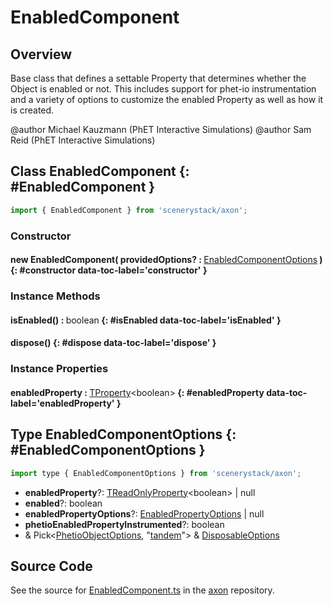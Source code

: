 # EnabledComponent

## Overview

Base class that defines a settable Property that determines whether the Object is enabled or not. This includes
support for phet-io instrumentation and a variety of options to customize the enabled Property as well as how it is
created.

@author Michael Kauzmann (PhET Interactive Simulations)
@author Sam Reid (PhET Interactive Simulations)

## Class EnabledComponent {: #EnabledComponent }


```js
import { EnabledComponent } from 'scenerystack/axon';
```
### Constructor

#### new EnabledComponent( providedOptions? : <span style="font-weight: 400;">[EnabledComponentOptions](../axon/EnabledComponent.md#EnabledComponentOptions)</span> ) {: #constructor data-toc-label='constructor' }

### Instance Methods

#### isEnabled() : <span style="font-weight: 400;"><span style="color: hsla(calc(var(--md-hue) + 180deg),80%,40%,1);">boolean</span></span> {: #isEnabled data-toc-label='isEnabled' }

#### dispose() {: #dispose data-toc-label='dispose' }

### Instance Properties

#### enabledProperty : <span style="font-weight: 400;">[TProperty](../axon/TProperty.md)&lt;<span style="color: hsla(calc(var(--md-hue) + 180deg),80%,40%,1);">boolean</span>&gt;</span> {: #enabledProperty data-toc-label='enabledProperty' }



## Type EnabledComponentOptions {: #EnabledComponentOptions }


```js
import type { EnabledComponentOptions } from 'scenerystack/axon';
```
- **enabledProperty**?: [TReadOnlyProperty](../axon/TReadOnlyProperty.md)&lt;<span style="color: hsla(calc(var(--md-hue) + 180deg),80%,40%,1);">boolean</span>&gt; | <span style="color: hsla(calc(var(--md-hue) + 180deg),80%,40%,1);">null</span>
- **enabled**?: <span style="color: hsla(calc(var(--md-hue) + 180deg),80%,40%,1);">boolean</span>
- **enabledPropertyOptions**?: [EnabledPropertyOptions](../axon/EnabledProperty.md#EnabledPropertyOptions) | <span style="color: hsla(calc(var(--md-hue) + 180deg),80%,40%,1);">null</span>
- **phetioEnabledPropertyInstrumented**?: <span style="color: hsla(calc(var(--md-hue) + 180deg),80%,40%,1);">boolean</span>
- &amp; Pick&lt;[PhetioObjectOptions](../tandem/PhetioObject.md#PhetioObjectOptions), "[tandem](../tandem/tandem.md)"&gt; &amp; [DisposableOptions](../axon/Disposable.md#DisposableOptions)




## Source Code

See the source for [EnabledComponent.ts](https://github.com/phetsims/axon/blob/main/js/EnabledComponent.ts) in the [axon](https://github.com/phetsims/axon) repository.

